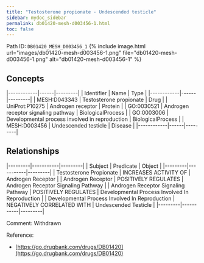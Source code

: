 ```yaml
---
title: "Testosterone propionate - Undescended testicle"
sidebar: mydoc_sidebar
permalink: db01420-mesh-d003456-1.html
toc: false 
---
```



Path ID: `DB01420_MESH_D003456_1`
{% include image.html url="images/db01420-mesh-d003456-1.png" file="db01420-mesh-d003456-1.png" alt="db01420-mesh-d003456-1" %}

## Concepts

|------------|------|---------|
| Identifier | Name | Type    |
|------------|------|---------|
| MESH:D043343 | Testosterone propionate | Drug |
| UniProt:P10275 | Androgen receptor | Protein |
| GO:0030521 | Androgen receptor signaling pathway | BiologicalProcess |
| GO:0003006 | Developmental process involved in reproduction | BiologicalProcess |
| MESH:D003456 | Undescended testicle | Disease |
|------------|------|---------|

## Relationships

|---------|-----------|---------|
| Subject | Predicate | Object  |
|---------|-----------|---------|
| Testosterone Propionate | INCREASES ACTIVITY OF | Androgen Receptor |
| Androgen Receptor | POSITIVELY REGULATES | Androgen Receptor Signaling Pathway |
| Androgen Receptor Signaling Pathway | POSITIVELY REGULATES | Developmental Process Involved In Reproduction |
| Developmental Process Involved In Reproduction | NEGATIVELY CORRELATED WITH | Undescended Testicle |
|---------|-----------|---------|

Comment: Withdrawn

Reference: 
  - [https://go.drugbank.com/drugs/DB01420](https://go.drugbank.com/drugs/DB01420)
